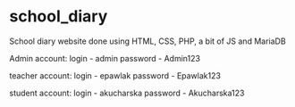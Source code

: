 # school_diary

School diary website done using HTML, CSS, PHP, a bit of JS and MariaDB

Admin account:
login - admin
password - Admin123

teacher account:
login - epawlak
password - Epawlak123

student account:
login - akucharska
password - Akucharska123
